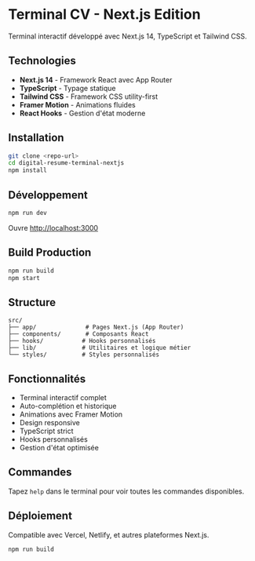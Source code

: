 # Terminal CV - Next.js Edition

Terminal interactif développé avec Next.js 14, TypeScript et Tailwind CSS.

## Technologies

- **Next.js 14** - Framework React avec App Router
- **TypeScript** - Typage statique
- **Tailwind CSS** - Framework CSS utility-first
- **Framer Motion** - Animations fluides
- **React Hooks** - Gestion d'état moderne

## Installation

```bash
git clone <repo-url>
cd digital-resume-terminal-nextjs
npm install
```

## Développement

```bash
npm run dev
```

Ouvre [http://localhost:3000](http://localhost:3000)

## Build Production

```bash
npm run build
npm start
```

## Structure

```
src/
├── app/              # Pages Next.js (App Router)
├── components/       # Composants React
├── hooks/           # Hooks personnalisés
├── lib/             # Utilitaires et logique métier
└── styles/          # Styles personnalisés
```

## Fonctionnalités

- Terminal interactif complet
- Auto-complétion et historique
- Animations avec Framer Motion
- Design responsive
- TypeScript strict
- Hooks personnalisés
- Gestion d'état optimisée

## Commandes

Tapez `help` dans le terminal pour voir toutes les commandes disponibles.

## Déploiement

Compatible avec Vercel, Netlify, et autres plateformes Next.js.

```bash
npm run build
```

<!-- This is a [Next.js](https://nextjs.org) project bootstrapped with [`create-next-app`](https://nextjs.org/docs/app/api-reference/cli/create-next-app).

## Getting Started

First, run the development server:

```bash
npm run dev
# or
yarn dev
# or
pnpm dev
# or
bun dev
```

Open [http://localhost:3000](http://localhost:3000) with your browser to see the result.

You can start editing the page by modifying `app/page.tsx`. The page auto-updates as you edit the file.

This project uses [`next/font`](https://nextjs.org/docs/app/building-your-application/optimizing/fonts) to automatically optimize and load [Geist](https://vercel.com/font), a new font family for Vercel.

## Learn More

To learn more about Next.js, take a look at the following resources:

- [Next.js Documentation](https://nextjs.org/docs) - learn about Next.js features and API.
- [Learn Next.js](https://nextjs.org/learn) - an interactive Next.js tutorial.

You can check out [the Next.js GitHub repository](https://github.com/vercel/next.js) - your feedback and contributions are welcome!

## Deploy on Vercel

The easiest way to deploy your Next.js app is to use the [Vercel Platform](https://vercel.com/new?utm_medium=default-template&filter=next.js&utm_source=create-next-app&utm_campaign=create-next-app-readme) from the creators of Next.js.

Check out our [Next.js deployment documentation](https://nextjs.org/docs/app/building-your-application/deploying) for more details. -->

